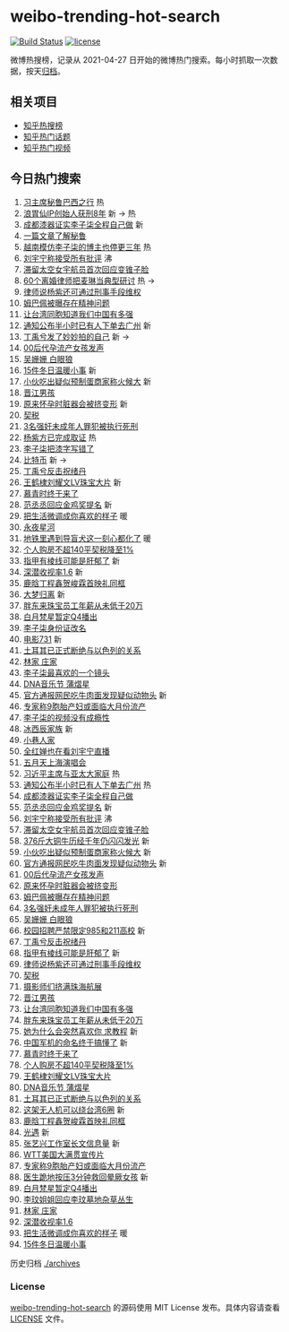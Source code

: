 # weibo-trending-hot-search

[![Build Status](https://github.com/justjavac/weibo-trending-hot-search/workflows/ci/badge.svg?branch=master)](https://github.com/justjavac/weibo-trending-hot-search/actions)
[![license](https://img.shields.io/github/license/justjavac/weibo-trending-hot-search)](https://github.com/justjavac/weibo-trending-hot-search/blob/master/LICENSE)

微博热搜榜，记录从 2021-04-27
日开始的微博热门搜索。每小时抓取一次数据，按天[归档](./archives)。

## 相关项目

- [知乎热搜榜](https://github.com/justjavac/zhihu-trending-top-search)
- [知乎热门话题](https://github.com/justjavac/zhihu-trending-hot-questions)
- [知乎热门视频](https://github.com/justjavac/zhihu-trending-hot-video)

## 今日热门搜索

<!-- BEGIN -->
<!-- 最后更新时间 Thu Nov 14 2024 01:14:36 GMT+0800 (China Standard Time) -->

1. [习主席秘鲁巴西之行](https://s.weibo.com//weibo?q=%23%E4%B9%A0%E4%B8%BB%E5%B8%AD%E7%A7%98%E9%B2%81%E5%B7%B4%E8%A5%BF%E4%B9%8B%E8%A1%8C%23&Refer=new_time)
   热
1. [浪胃仙IP创始人获刑8年](https://s.weibo.com//weibo?q=%23%E6%B5%AA%E8%83%83%E4%BB%99IP%E5%88%9B%E5%A7%8B%E4%BA%BA%E8%8E%B7%E5%88%918%E5%B9%B4%23&t=31&band_rank=1&Refer=top)
   新 -> 热
1. [成都漆器证实李子柒全程自己做](https://s.weibo.com//weibo?q=%23%E6%88%90%E9%83%BD%E6%BC%86%E5%99%A8%E8%AF%81%E5%AE%9E%E6%9D%8E%E5%AD%90%E6%9F%92%E5%85%A8%E7%A8%8B%E8%87%AA%E5%B7%B1%E5%81%9A%23&t=31&band_rank=2&Refer=top)
   新
1. [一篇文章了解秘鲁](https://s.weibo.com//weibo?q=%23%E4%B8%80%E7%AF%87%E6%96%87%E7%AB%A0%E4%BA%86%E8%A7%A3%E7%A7%98%E9%B2%81%23&t=31&band_rank=3&Refer=top)
1. [越南模仿李子柒的博主也停更三年](https://s.weibo.com//weibo?q=%23%E8%B6%8A%E5%8D%97%E6%A8%A1%E4%BB%BF%E6%9D%8E%E5%AD%90%E6%9F%92%E7%9A%84%E5%8D%9A%E4%B8%BB%E4%B9%9F%E5%81%9C%E6%9B%B4%E4%B8%89%E5%B9%B4%23&t=31&band_rank=4&Refer=top)
   热
1. [刘宇宁称接受所有批评](https://s.weibo.com//weibo?q=%23%E5%88%98%E5%AE%87%E5%AE%81%E7%A7%B0%E6%8E%A5%E5%8F%97%E6%89%80%E6%9C%89%E6%89%B9%E8%AF%84%23&t=31&band_rank=5&Refer=top)
   沸
1. [滞留太空女宇航员首次回应变锥子脸](https://s.weibo.com//weibo?q=%23%E6%BB%9E%E7%95%99%E5%A4%AA%E7%A9%BA%E5%A5%B3%E5%AE%87%E8%88%AA%E5%91%98%E9%A6%96%E6%AC%A1%E5%9B%9E%E5%BA%94%E5%8F%98%E9%94%A5%E5%AD%90%E8%84%B8%23&t=31&band_rank=6&Refer=top)
1. [60个离婚律师把麦琳当典型研讨](https://s.weibo.com//weibo?q=%2360%E4%B8%AA%E7%A6%BB%E5%A9%9A%E5%BE%8B%E5%B8%88%E6%8A%8A%E9%BA%A6%E7%90%B3%E5%BD%93%E5%85%B8%E5%9E%8B%E7%A0%94%E8%AE%A8%23&t=31&band_rank=7&Refer=top)
   热 ->
1. [律师说杨紫还可通过刑事手段维权](https://s.weibo.com//weibo?q=%23%E5%BE%8B%E5%B8%88%E8%AF%B4%E6%9D%A8%E7%B4%AB%E8%BF%98%E5%8F%AF%E9%80%9A%E8%BF%87%E5%88%91%E4%BA%8B%E6%89%8B%E6%AE%B5%E7%BB%B4%E6%9D%83%23&t=31&band_rank=8&Refer=top)
1. [姆巴佩被曝存在精神问题](https://s.weibo.com//weibo?q=%23%E5%A7%86%E5%B7%B4%E4%BD%A9%E8%A2%AB%E6%9B%9D%E5%AD%98%E5%9C%A8%E7%B2%BE%E7%A5%9E%E9%97%AE%E9%A2%98%23&t=31&band_rank=9&Refer=top)
1. [让台湾同胞知道我们中国有多强](https://s.weibo.com//weibo?q=%23%E8%AE%A9%E5%8F%B0%E6%B9%BE%E5%90%8C%E8%83%9E%E7%9F%A5%E9%81%93%E6%88%91%E4%BB%AC%E4%B8%AD%E5%9B%BD%E6%9C%89%E5%A4%9A%E5%BC%BA%23&t=31&band_rank=10&Refer=top)
1. [通知公布半小时已有人下单去广州](https://s.weibo.com//weibo?q=%23%E9%80%9A%E7%9F%A5%E5%85%AC%E5%B8%83%E5%8D%8A%E5%B0%8F%E6%97%B6%E5%B7%B2%E6%9C%89%E4%BA%BA%E4%B8%8B%E5%8D%95%E5%8E%BB%E5%B9%BF%E5%B7%9E%23&t=31&band_rank=11&Refer=top)
   新
1. [丁禹兮发了妙妙拍的自己](https://s.weibo.com//weibo?q=%23%E4%B8%81%E7%A6%B9%E5%85%AE%E5%8F%91%E4%BA%86%E5%A6%99%E5%A6%99%E6%8B%8D%E7%9A%84%E8%87%AA%E5%B7%B1%23&t=31&band_rank=12&Refer=top)
   新 ->
1. [00后代孕流产女孩发声](https://s.weibo.com//weibo?q=%2300%E5%90%8E%E4%BB%A3%E5%AD%95%E6%B5%81%E4%BA%A7%E5%A5%B3%E5%AD%A9%E5%8F%91%E5%A3%B0%23&t=31&band_rank=13&Refer=top)
1. [吴姗姗 白眼狼](https://s.weibo.com//weibo?q=%E5%90%B4%E5%A7%97%E5%A7%97%20%E7%99%BD%E7%9C%BC%E7%8B%BC&t=31&band_rank=14&Refer=top)
1. [15件冬日温暖小事](https://s.weibo.com//weibo?q=%2315%E4%BB%B6%E5%86%AC%E6%97%A5%E6%B8%A9%E6%9A%96%E5%B0%8F%E4%BA%8B%23&t=31&band_rank=15&Refer=top)
   新
1. [小伙吃出疑似预制蛋商家称火候大](https://s.weibo.com//weibo?q=%23%E5%B0%8F%E4%BC%99%E5%90%83%E5%87%BA%E7%96%91%E4%BC%BC%E9%A2%84%E5%88%B6%E8%9B%8B%E5%95%86%E5%AE%B6%E7%A7%B0%E7%81%AB%E5%80%99%E5%A4%A7%23&t=31&band_rank=16&Refer=top)
   新
1. [晋江男孩](https://s.weibo.com//weibo?q=%E6%99%8B%E6%B1%9F%E7%94%B7%E5%AD%A9&t=31&band_rank=17&Refer=top)
1. [原来怀孕时脏器会被挤变形](https://s.weibo.com//weibo?q=%23%E5%8E%9F%E6%9D%A5%E6%80%80%E5%AD%95%E6%97%B6%E8%84%8F%E5%99%A8%E4%BC%9A%E8%A2%AB%E6%8C%A4%E5%8F%98%E5%BD%A2%23&t=31&band_rank=18&Refer=top)
   新
1. [契税](https://s.weibo.com//weibo?q=%E5%A5%91%E7%A8%8E&t=31&band_rank=19&Refer=top)
1. [3名强奸未成年人罪犯被执行死刑](https://s.weibo.com//weibo?q=%233%E5%90%8D%E5%BC%BA%E5%A5%B8%E6%9C%AA%E6%88%90%E5%B9%B4%E4%BA%BA%E7%BD%AA%E7%8A%AF%E8%A2%AB%E6%89%A7%E8%A1%8C%E6%AD%BB%E5%88%91%23&t=31&band_rank=20&Refer=top)
1. [杨紫方已完成取证](https://s.weibo.com//weibo?q=%23%E6%9D%A8%E7%B4%AB%E6%96%B9%E5%B7%B2%E5%AE%8C%E6%88%90%E5%8F%96%E8%AF%81%23&t=31&band_rank=21&Refer=top)
   热
1. [李子柒把漆字写错了](https://s.weibo.com//weibo?q=%23%E6%9D%8E%E5%AD%90%E6%9F%92%E6%8A%8A%E6%BC%86%E5%AD%97%E5%86%99%E9%94%99%E4%BA%86%23&t=31&band_rank=22&Refer=top)
1. [比特币](https://s.weibo.com//weibo?q=%E6%AF%94%E7%89%B9%E5%B8%81&t=31&band_rank=23&Refer=top)
   新 ->
1. [丁禹兮反击祝绪丹](https://s.weibo.com//weibo?q=%E4%B8%81%E7%A6%B9%E5%85%AE%E5%8F%8D%E5%87%BB%E7%A5%9D%E7%BB%AA%E4%B8%B9&t=31&band_rank=24&Refer=top)
1. [王鹤棣刘耀文LV珠宝大片](https://s.weibo.com//weibo?q=%23%E7%8E%8B%E9%B9%A4%E6%A3%A3%E5%88%98%E8%80%80%E6%96%87LV%E7%8F%A0%E5%AE%9D%E5%A4%A7%E7%89%87%23&t=31&band_rank=25&Refer=top)
   新
1. [慕青时终于来了](https://s.weibo.com//weibo?q=%23%E6%85%95%E9%9D%92%E6%97%B6%E7%BB%88%E4%BA%8E%E6%9D%A5%E4%BA%86%23&t=31&band_rank=26&Refer=top)
1. [范丞丞回应金鸡奖提名](https://s.weibo.com//weibo?q=%23%E8%8C%83%E4%B8%9E%E4%B8%9E%E5%9B%9E%E5%BA%94%E9%87%91%E9%B8%A1%E5%A5%96%E6%8F%90%E5%90%8D%23&t=31&band_rank=27&Refer=top)
   新
1. [把生活微调成你喜欢的样子](https://s.weibo.com//weibo?q=%23%E6%8A%8A%E7%94%9F%E6%B4%BB%E5%BE%AE%E8%B0%83%E6%88%90%E4%BD%A0%E5%96%9C%E6%AC%A2%E7%9A%84%E6%A0%B7%E5%AD%90%23&t=31&band_rank=28&Refer=top)
   暖
1. [永夜星河](https://s.weibo.com//weibo?q=%E6%B0%B8%E5%A4%9C%E6%98%9F%E6%B2%B3&t=31&band_rank=29&Refer=top)
1. [地铁里遇到导盲犬这一刻心都化了](https://s.weibo.com//weibo?q=%23%E5%9C%B0%E9%93%81%E9%87%8C%E9%81%87%E5%88%B0%E5%AF%BC%E7%9B%B2%E7%8A%AC%E8%BF%99%E4%B8%80%E5%88%BB%E5%BF%83%E9%83%BD%E5%8C%96%E4%BA%86%23&t=31&band_rank=30&Refer=top)
   暖
1. [个人购房不超140平契税降至1%](https://s.weibo.com//weibo?q=%23%E4%B8%AA%E4%BA%BA%E8%B4%AD%E6%88%BF%E4%B8%8D%E8%B6%85140%E5%B9%B3%E5%A5%91%E7%A8%8E%E9%99%8D%E8%87%B31%25%23&t=31&band_rank=31&Refer=top)
1. [指甲有棱线可能是肝郁了](https://s.weibo.com//weibo?q=%23%E6%8C%87%E7%94%B2%E6%9C%89%E6%A3%B1%E7%BA%BF%E5%8F%AF%E8%83%BD%E6%98%AF%E8%82%9D%E9%83%81%E4%BA%86%23&t=31&band_rank=32&Refer=top)
   新
1. [深潜收视率1.6](https://s.weibo.com//weibo?q=%23%E6%B7%B1%E6%BD%9C%E6%94%B6%E8%A7%86%E7%8E%871.6%23&t=31&band_rank=33&Refer=top)
   新
1. [鹿晗丁程鑫贺峻霖首映礼同框](https://s.weibo.com//weibo?q=%23%E9%B9%BF%E6%99%97%E4%B8%81%E7%A8%8B%E9%91%AB%E8%B4%BA%E5%B3%BB%E9%9C%96%E9%A6%96%E6%98%A0%E7%A4%BC%E5%90%8C%E6%A1%86%23&t=31&band_rank=34&Refer=top)
1. [大梦归离](https://s.weibo.com//weibo?q=%E5%A4%A7%E6%A2%A6%E5%BD%92%E7%A6%BB&t=31&band_rank=35&Refer=top)
   新
1. [胖东来珠宝员工年薪从未低于20万](https://s.weibo.com//weibo?q=%23%E8%83%96%E4%B8%9C%E6%9D%A5%E7%8F%A0%E5%AE%9D%E5%91%98%E5%B7%A5%E5%B9%B4%E8%96%AA%E4%BB%8E%E6%9C%AA%E4%BD%8E%E4%BA%8E20%E4%B8%87%23&t=31&band_rank=36&Refer=top)
1. [白月梵星暂定Q4播出](https://s.weibo.com//weibo?q=%23%E7%99%BD%E6%9C%88%E6%A2%B5%E6%98%9F%E6%9A%82%E5%AE%9AQ4%E6%92%AD%E5%87%BA%23&t=31&band_rank=37&Refer=top)
1. [李子柒身份证改名](https://s.weibo.com//weibo?q=%23%E6%9D%8E%E5%AD%90%E6%9F%92%E8%BA%AB%E4%BB%BD%E8%AF%81%E6%94%B9%E5%90%8D%23&t=31&band_rank=38&Refer=top)
1. [电影731](https://s.weibo.com//weibo?q=%E7%94%B5%E5%BD%B1731&t=31&band_rank=39&Refer=top)
   新
1. [土耳其已正式断绝与以色列的关系](https://s.weibo.com//weibo?q=%23%E5%9C%9F%E8%80%B3%E5%85%B6%E5%B7%B2%E6%AD%A3%E5%BC%8F%E6%96%AD%E7%BB%9D%E4%B8%8E%E4%BB%A5%E8%89%B2%E5%88%97%E7%9A%84%E5%85%B3%E7%B3%BB%23&t=31&band_rank=40&Refer=top)
1. [林家 庄家](https://s.weibo.com//weibo?q=%E6%9E%97%E5%AE%B6%20%E5%BA%84%E5%AE%B6&t=31&band_rank=41&Refer=top)
1. [李子柒最喜欢的一个镜头](https://s.weibo.com//weibo?q=%23%E6%9D%8E%E5%AD%90%E6%9F%92%E6%9C%80%E5%96%9C%E6%AC%A2%E7%9A%84%E4%B8%80%E4%B8%AA%E9%95%9C%E5%A4%B4%23&t=31&band_rank=42&Refer=top)
1. [DNA音乐节 蒲熠星](https://s.weibo.com//weibo?q=DNA%E9%9F%B3%E4%B9%90%E8%8A%82%20%E8%92%B2%E7%86%A0%E6%98%9F&t=31&band_rank=43&Refer=top)
1. [官方通报网民吃牛肉面发现疑似动物头](https://s.weibo.com//weibo?q=%23%E5%AE%98%E6%96%B9%E9%80%9A%E6%8A%A5%E7%BD%91%E6%B0%91%E5%90%83%E7%89%9B%E8%82%89%E9%9D%A2%E5%8F%91%E7%8E%B0%E7%96%91%E4%BC%BC%E5%8A%A8%E7%89%A9%E5%A4%B4%23&t=31&band_rank=44&Refer=top)
   新
1. [专家称9胞胎产妇或面临大月份流产](https://s.weibo.com//weibo?q=%23%E4%B8%93%E5%AE%B6%E7%A7%B09%E8%83%9E%E8%83%8E%E4%BA%A7%E5%A6%87%E6%88%96%E9%9D%A2%E4%B8%B4%E5%A4%A7%E6%9C%88%E4%BB%BD%E6%B5%81%E4%BA%A7%23&t=31&band_rank=45&Refer=top)
1. [李子柒的视频没有成瘾性](https://s.weibo.com//weibo?q=%23%E6%9D%8E%E5%AD%90%E6%9F%92%E7%9A%84%E8%A7%86%E9%A2%91%E6%B2%A1%E6%9C%89%E6%88%90%E7%98%BE%E6%80%A7%23&t=31&band_rank=46&Refer=top)
1. [冰西辰家族](https://s.weibo.com//weibo?q=%23%E5%86%B0%E8%A5%BF%E8%BE%B0%E5%AE%B6%E6%97%8F%23&t=31&band_rank=47&Refer=top)
   新
1. [小巷人家](https://s.weibo.com//weibo?q=%E5%B0%8F%E5%B7%B7%E4%BA%BA%E5%AE%B6&t=31&band_rank=48&Refer=top)
1. [全红婵也在看刘宇宁直播](https://s.weibo.com//weibo?q=%23%E5%85%A8%E7%BA%A2%E5%A9%B5%E4%B9%9F%E5%9C%A8%E7%9C%8B%E5%88%98%E5%AE%87%E5%AE%81%E7%9B%B4%E6%92%AD%23&t=31&band_rank=49&Refer=top)
1. [五月天上海演唱会](https://s.weibo.com//weibo?q=%E4%BA%94%E6%9C%88%E5%A4%A9%E4%B8%8A%E6%B5%B7%E6%BC%94%E5%94%B1%E4%BC%9A&t=31&band_rank=50&Refer=top)
1. [习近平主席与亚太大家庭](https://s.weibo.com//weibo?q=%23%E4%B9%A0%E8%BF%91%E5%B9%B3%E4%B8%BB%E5%B8%AD%E4%B8%8E%E4%BA%9A%E5%A4%AA%E5%A4%A7%E5%AE%B6%E5%BA%AD%23&Refer=new_time)
   热
1. [通知公布半小时已有人下单去广州](https://s.weibo.com//weibo?q=%23%E9%80%9A%E7%9F%A5%E5%85%AC%E5%B8%83%E5%8D%8A%E5%B0%8F%E6%97%B6%E5%B7%B2%E6%9C%89%E4%BA%BA%E4%B8%8B%E5%8D%95%E5%8E%BB%E5%B9%BF%E5%B7%9E%23&t=31&band_rank=2&Refer=top)
   热
1. [成都漆器证实李子柒全程自己做](https://s.weibo.com//weibo?q=%23%E6%88%90%E9%83%BD%E6%BC%86%E5%99%A8%E8%AF%81%E5%AE%9E%E6%9D%8E%E5%AD%90%E6%9F%92%E5%85%A8%E7%A8%8B%E8%87%AA%E5%B7%B1%E5%81%9A%23&t=31&band_rank=5&Refer=top)
1. [范丞丞回应金鸡奖提名](https://s.weibo.com//weibo?q=%23%E8%8C%83%E4%B8%9E%E4%B8%9E%E5%9B%9E%E5%BA%94%E9%87%91%E9%B8%A1%E5%A5%96%E6%8F%90%E5%90%8D%23&t=31&band_rank=6&Refer=top)
   新
1. [刘宇宁称接受所有批评](https://s.weibo.com//weibo?q=%23%E5%88%98%E5%AE%87%E5%AE%81%E7%A7%B0%E6%8E%A5%E5%8F%97%E6%89%80%E6%9C%89%E6%89%B9%E8%AF%84%23&t=31&band_rank=8&Refer=top)
   沸
1. [滞留太空女宇航员首次回应变锥子脸](https://s.weibo.com//weibo?q=%23%E6%BB%9E%E7%95%99%E5%A4%AA%E7%A9%BA%E5%A5%B3%E5%AE%87%E8%88%AA%E5%91%98%E9%A6%96%E6%AC%A1%E5%9B%9E%E5%BA%94%E5%8F%98%E9%94%A5%E5%AD%90%E8%84%B8%23&t=31&band_rank=9&Refer=top)
1. [376斤大铜牛历经千年仍闪闪发光](https://s.weibo.com//weibo?q=%23376%E6%96%A4%E5%A4%A7%E9%93%9C%E7%89%9B%E5%8E%86%E7%BB%8F%E5%8D%83%E5%B9%B4%E4%BB%8D%E9%97%AA%E9%97%AA%E5%8F%91%E5%85%89%23&t=31&band_rank=10&Refer=top)
   新
1. [小伙吃出疑似预制蛋商家称火候大](https://s.weibo.com//weibo?q=%23%E5%B0%8F%E4%BC%99%E5%90%83%E5%87%BA%E7%96%91%E4%BC%BC%E9%A2%84%E5%88%B6%E8%9B%8B%E5%95%86%E5%AE%B6%E7%A7%B0%E7%81%AB%E5%80%99%E5%A4%A7%23&t=31&band_rank=11&Refer=top)
   新
1. [官方通报网民吃牛肉面发现疑似动物头](https://s.weibo.com//weibo?q=%23%E5%AE%98%E6%96%B9%E9%80%9A%E6%8A%A5%E7%BD%91%E6%B0%91%E5%90%83%E7%89%9B%E8%82%89%E9%9D%A2%E5%8F%91%E7%8E%B0%E7%96%91%E4%BC%BC%E5%8A%A8%E7%89%A9%E5%A4%B4%23&t=31&band_rank=13&Refer=top)
   新
1. [00后代孕流产女孩发声](https://s.weibo.com//weibo?q=%2300%E5%90%8E%E4%BB%A3%E5%AD%95%E6%B5%81%E4%BA%A7%E5%A5%B3%E5%AD%A9%E5%8F%91%E5%A3%B0%23&t=31&band_rank=14&Refer=top)
1. [原来怀孕时脏器会被挤变形](https://s.weibo.com//weibo?q=%23%E5%8E%9F%E6%9D%A5%E6%80%80%E5%AD%95%E6%97%B6%E8%84%8F%E5%99%A8%E4%BC%9A%E8%A2%AB%E6%8C%A4%E5%8F%98%E5%BD%A2%23&t=31&band_rank=15&Refer=top)
1. [姆巴佩被曝存在精神问题](https://s.weibo.com//weibo?q=%23%E5%A7%86%E5%B7%B4%E4%BD%A9%E8%A2%AB%E6%9B%9D%E5%AD%98%E5%9C%A8%E7%B2%BE%E7%A5%9E%E9%97%AE%E9%A2%98%23&t=31&band_rank=16&Refer=top)
1. [3名强奸未成年人罪犯被执行死刑](https://s.weibo.com//weibo?q=%233%E5%90%8D%E5%BC%BA%E5%A5%B8%E6%9C%AA%E6%88%90%E5%B9%B4%E4%BA%BA%E7%BD%AA%E7%8A%AF%E8%A2%AB%E6%89%A7%E8%A1%8C%E6%AD%BB%E5%88%91%23&t=31&band_rank=17&Refer=top)
1. [吴姗姗 白眼狼](https://s.weibo.com//weibo?q=%E5%90%B4%E5%A7%97%E5%A7%97%20%E7%99%BD%E7%9C%BC%E7%8B%BC&t=31&band_rank=18&Refer=top)
1. [校园招聘严禁限定985和211高校](https://s.weibo.com//weibo?q=%23%E6%A0%A1%E5%9B%AD%E6%8B%9B%E8%81%98%E4%B8%A5%E7%A6%81%E9%99%90%E5%AE%9A985%E5%92%8C211%E9%AB%98%E6%A0%A1%23&t=31&band_rank=19&Refer=top)
   新
1. [丁禹兮反击祝绪丹](https://s.weibo.com//weibo?q=%E4%B8%81%E7%A6%B9%E5%85%AE%E5%8F%8D%E5%87%BB%E7%A5%9D%E7%BB%AA%E4%B8%B9&t=31&band_rank=20&Refer=top)
1. [指甲有棱线可能是肝郁了](https://s.weibo.com//weibo?q=%23%E6%8C%87%E7%94%B2%E6%9C%89%E6%A3%B1%E7%BA%BF%E5%8F%AF%E8%83%BD%E6%98%AF%E8%82%9D%E9%83%81%E4%BA%86%23&t=31&band_rank=22&Refer=top)
   新
1. [律师说杨紫还可通过刑事手段维权](https://s.weibo.com//weibo?q=%23%E5%BE%8B%E5%B8%88%E8%AF%B4%E6%9D%A8%E7%B4%AB%E8%BF%98%E5%8F%AF%E9%80%9A%E8%BF%87%E5%88%91%E4%BA%8B%E6%89%8B%E6%AE%B5%E7%BB%B4%E6%9D%83%23&t=31&band_rank=24&Refer=top)
1. [契税](https://s.weibo.com//weibo?q=%E5%A5%91%E7%A8%8E&t=31&band_rank=25&Refer=top)
1. [摄影师们挤满珠海航展](https://s.weibo.com//weibo?q=%23%E6%91%84%E5%BD%B1%E5%B8%88%E4%BB%AC%E6%8C%A4%E6%BB%A1%E7%8F%A0%E6%B5%B7%E8%88%AA%E5%B1%95%23&t=31&band_rank=26&Refer=top)
1. [晋江男孩](https://s.weibo.com//weibo?q=%E6%99%8B%E6%B1%9F%E7%94%B7%E5%AD%A9&t=31&band_rank=27&Refer=top)
1. [让台湾同胞知道我们中国有多强](https://s.weibo.com//weibo?q=%23%E8%AE%A9%E5%8F%B0%E6%B9%BE%E5%90%8C%E8%83%9E%E7%9F%A5%E9%81%93%E6%88%91%E4%BB%AC%E4%B8%AD%E5%9B%BD%E6%9C%89%E5%A4%9A%E5%BC%BA%23&t=31&band_rank=28&Refer=top)
1. [胖东来珠宝员工年薪从未低于20万](https://s.weibo.com//weibo?q=%23%E8%83%96%E4%B8%9C%E6%9D%A5%E7%8F%A0%E5%AE%9D%E5%91%98%E5%B7%A5%E5%B9%B4%E8%96%AA%E4%BB%8E%E6%9C%AA%E4%BD%8E%E4%BA%8E20%E4%B8%87%23&t=31&band_rank=30&Refer=top)
1. [她为什么会突然喜欢你 求教程](https://s.weibo.com//weibo?q=%E5%A5%B9%E4%B8%BA%E4%BB%80%E4%B9%88%E4%BC%9A%E7%AA%81%E7%84%B6%E5%96%9C%E6%AC%A2%E4%BD%A0%20%E6%B1%82%E6%95%99%E7%A8%8B&t=31&band_rank=31&Refer=top)
   新
1. [中国军机的命名终于搞懂了](https://s.weibo.com//weibo?q=%23%E4%B8%AD%E5%9B%BD%E5%86%9B%E6%9C%BA%E7%9A%84%E5%91%BD%E5%90%8D%E7%BB%88%E4%BA%8E%E6%90%9E%E6%87%82%E4%BA%86%23&t=31&band_rank=32&Refer=top)
   新
1. [慕青时终于来了](https://s.weibo.com//weibo?q=%23%E6%85%95%E9%9D%92%E6%97%B6%E7%BB%88%E4%BA%8E%E6%9D%A5%E4%BA%86%23&t=31&band_rank=33&Refer=top)
1. [个人购房不超140平契税降至1%](https://s.weibo.com//weibo?q=%23%E4%B8%AA%E4%BA%BA%E8%B4%AD%E6%88%BF%E4%B8%8D%E8%B6%85140%E5%B9%B3%E5%A5%91%E7%A8%8E%E9%99%8D%E8%87%B31%25%23&t=31&band_rank=34&Refer=top)
1. [王鹤棣刘耀文LV珠宝大片](https://s.weibo.com//weibo?q=%23%E7%8E%8B%E9%B9%A4%E6%A3%A3%E5%88%98%E8%80%80%E6%96%87LV%E7%8F%A0%E5%AE%9D%E5%A4%A7%E7%89%87%23&t=31&band_rank=35&Refer=top)
1. [DNA音乐节 蒲熠星](https://s.weibo.com//weibo?q=DNA%E9%9F%B3%E4%B9%90%E8%8A%82%20%E8%92%B2%E7%86%A0%E6%98%9F&t=31&band_rank=36&Refer=top)
1. [土耳其已正式断绝与以色列的关系](https://s.weibo.com//weibo?q=%23%E5%9C%9F%E8%80%B3%E5%85%B6%E5%B7%B2%E6%AD%A3%E5%BC%8F%E6%96%AD%E7%BB%9D%E4%B8%8E%E4%BB%A5%E8%89%B2%E5%88%97%E7%9A%84%E5%85%B3%E7%B3%BB%23&t=31&band_rank=37&Refer=top)
1. [这架无人机可以绕台湾6圈](https://s.weibo.com//weibo?q=%23%E8%BF%99%E6%9E%B6%E6%97%A0%E4%BA%BA%E6%9C%BA%E5%8F%AF%E4%BB%A5%E7%BB%95%E5%8F%B0%E6%B9%BE6%E5%9C%88%23&t=31&band_rank=38&Refer=top)
   新
1. [鹿晗丁程鑫贺峻霖首映礼同框](https://s.weibo.com//weibo?q=%23%E9%B9%BF%E6%99%97%E4%B8%81%E7%A8%8B%E9%91%AB%E8%B4%BA%E5%B3%BB%E9%9C%96%E9%A6%96%E6%98%A0%E7%A4%BC%E5%90%8C%E6%A1%86%23&t=31&band_rank=39&Refer=top)
1. [光遇](https://s.weibo.com//weibo?q=%E5%85%89%E9%81%87&t=31&band_rank=40&Refer=top)
   新
1. [张艺兴工作室长文信息量](https://s.weibo.com//weibo?q=%E5%BC%A0%E8%89%BA%E5%85%B4%E5%B7%A5%E4%BD%9C%E5%AE%A4%E9%95%BF%E6%96%87%E4%BF%A1%E6%81%AF%E9%87%8F&t=31&band_rank=41&Refer=top)
   新
1. [WTT美国大满贯宣传片](https://s.weibo.com//weibo?q=%23WTT%E7%BE%8E%E5%9B%BD%E5%A4%A7%E6%BB%A1%E8%B4%AF%E5%AE%A3%E4%BC%A0%E7%89%87%23&t=31&band_rank=42&Refer=top)
1. [专家称9胞胎产妇或面临大月份流产](https://s.weibo.com//weibo?q=%23%E4%B8%93%E5%AE%B6%E7%A7%B09%E8%83%9E%E8%83%8E%E4%BA%A7%E5%A6%87%E6%88%96%E9%9D%A2%E4%B8%B4%E5%A4%A7%E6%9C%88%E4%BB%BD%E6%B5%81%E4%BA%A7%23&t=31&band_rank=43&Refer=top)
1. [医生跪地按压3分钟救回晕厥女孩](https://s.weibo.com//weibo?q=%23%E5%8C%BB%E7%94%9F%E8%B7%AA%E5%9C%B0%E6%8C%89%E5%8E%8B3%E5%88%86%E9%92%9F%E6%95%91%E5%9B%9E%E6%99%95%E5%8E%A5%E5%A5%B3%E5%AD%A9%23&t=31&band_rank=44&Refer=top)
   新
1. [白月梵星暂定Q4播出](https://s.weibo.com//weibo?q=%23%E7%99%BD%E6%9C%88%E6%A2%B5%E6%98%9F%E6%9A%82%E5%AE%9AQ4%E6%92%AD%E5%87%BA%23&t=31&band_rank=45&Refer=top)
1. [李玟姐姐回应李玟墓地杂草丛生](https://s.weibo.com//weibo?q=%23%E6%9D%8E%E7%8E%9F%E5%A7%90%E5%A7%90%E5%9B%9E%E5%BA%94%E6%9D%8E%E7%8E%9F%E5%A2%93%E5%9C%B0%E6%9D%82%E8%8D%89%E4%B8%9B%E7%94%9F%23&t=31&band_rank=46&Refer=top)
1. [林家 庄家](https://s.weibo.com//weibo?q=%E6%9E%97%E5%AE%B6%20%E5%BA%84%E5%AE%B6&t=31&band_rank=47&Refer=top)
1. [深潜收视率1.6](https://s.weibo.com//weibo?q=%23%E6%B7%B1%E6%BD%9C%E6%94%B6%E8%A7%86%E7%8E%871.6%23&t=31&band_rank=48&Refer=top)
1. [把生活微调成你喜欢的样子](https://s.weibo.com//weibo?q=%23%E6%8A%8A%E7%94%9F%E6%B4%BB%E5%BE%AE%E8%B0%83%E6%88%90%E4%BD%A0%E5%96%9C%E6%AC%A2%E7%9A%84%E6%A0%B7%E5%AD%90%23&t=31&band_rank=49&Refer=top)
   暖
1. [15件冬日温暖小事](https://s.weibo.com//weibo?q=%2315%E4%BB%B6%E5%86%AC%E6%97%A5%E6%B8%A9%E6%9A%96%E5%B0%8F%E4%BA%8B%23&t=31&band_rank=50&Refer=top)

<!-- END -->

历史归档 [./archives](./archives)

### License

[weibo-trending-hot-search](https://github.com/justjavac/weibo-trending-hot-search)
的源码使用 MIT License 发布。具体内容请查看 [LICENSE](./LICENSE) 文件。
